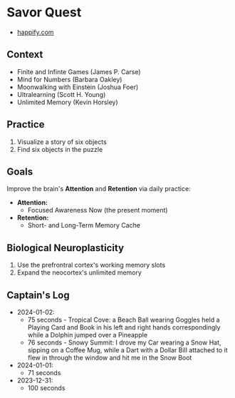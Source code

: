 # Savor Quest
* [happify.com](https://www.happify.com)


## Context

* Finite and Infinte Games (James P. Carse)
* Mind for Numbers (Barbara Oakley)
* Moonwalking with Einstein (Joshua Foer)
* Ultralearning (Scott H. Young)
* Unlimited Memory (Kevin Horsley)


## Practice

1. Visualize a story of six objects
2. Find six objects in the puzzle


## Goals

Improve the brain's **Attention** and **Retention** via daily practice:

* **Attention:**
  * Focused Awareness Now (the present moment)
* **Retention:**
  * Short- and Long-Term Memory Cache


## Biological Neuroplasticity

1. Use the prefrontral cortex's working memory slots
2. Expand the neocortex's unlimited memory


## Captain's Log

* 2024-01-02:
  * 75 seconds - Tropical Cove: a Beach Ball wearing Goggles held a Playing Card and Book in his left and right hands correspondingly while a Dolphin jumped
 over a Pineapple
  * 76 seconds - Snowy Summit: I drove my Car wearing a Snow Hat, sipping on a Coffee Mug, while a Dart with a Dollar Bill attached to it flew in through the window and hit me in the Snow Boot
* 2024-01-01:
  * 71 seconds
* 2023-12-31:
  * 100 seconds
